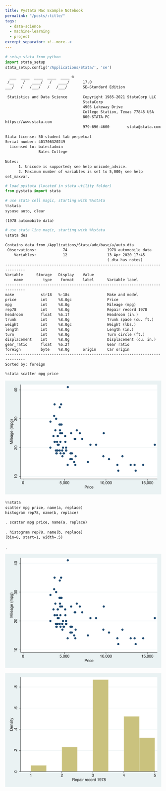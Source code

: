 ```yaml
---
title: Pystata Mac Example Notebook
permalink: "/posts/:title/"
tags:
  - data-science
  - machine-learning
  - project
excerpt_separator: <!--more-->
---
```


```python
# setup stata from python
import stata_setup
stata_setup.config('/Applications/Stata/', 'se')
```

    
      ___  ____  ____  ____  ____ ®
     /__    /   ____/   /   ____/      17.0
    ___/   /   /___/   /   /___/       SE—Standard Edition
    
     Statistics and Data Science       Copyright 1985-2021 StataCorp LLC
                                       StataCorp
                                       4905 Lakeway Drive
                                       College Station, Texas 77845 USA
                                       800-STATA-PC        https://www.stata.com
                                       979-696-4600        stata@stata.com
    
    Stata license: 50-student lab perpetual
    Serial number: 401706320249
      Licensed to: batesladmin
                   Bates College
    
    Notes:
          1. Unicode is supported; see help unicode_advice.
          2. Maximum number of variables is set to 5,000; see help set_maxvar.



```python
# load pystata (located in stata utility folder)
from pystata import stata
```


```python
# use stata cell magic, starting with %%stata
%%stata
sysuse auto, clear
```

    (1978 automobile data)



```python
# use stata line magic, starting with %%stata
%stata des
```

    
    Contains data from /Applications/Stata/ado/base/a/auto.dta
     Observations:            74                  1978 automobile data
        Variables:            12                  13 Apr 2020 17:45
                                                  (_dta has notes)
    -------------------------------------------------------------------------------
    Variable      Storage   Display    Value
        name         type    format    label      Variable label
    -------------------------------------------------------------------------------
    make            str18   %-18s                 Make and model
    price           int     %8.0gc                Price
    mpg             int     %8.0g                 Mileage (mpg)
    rep78           int     %8.0g                 Repair record 1978
    headroom        float   %6.1f                 Headroom (in.)
    trunk           int     %8.0g                 Trunk space (cu. ft.)
    weight          int     %8.0gc                Weight (lbs.)
    length          int     %8.0g                 Length (in.)
    turn            int     %8.0g                 Turn circle (ft.)
    displacement    int     %8.0g                 Displacement (cu. in.)
    gear_ratio      float   %6.2f                 Gear ratio
    foreign         byte    %8.0g      origin     Car origin
    -------------------------------------------------------------------------------
    Sorted by: foreign



```python
%stata scatter mpg price
```


![png](/assets/images/PyStata-mac-example-notebook_files/PyStata-mac-example-notebook_4_0.svg)



```python
%%stata
scatter mpg price, name(a, replace)
histogram rep78, name(b, replace)
```

    
    . scatter mpg price, name(a, replace)
    
    . histogram rep78, name(b, replace)
    (bin=8, start=1, width=.5)
    
    . 



![png](/assets/images/PyStata-mac-example-notebook_files/PyStata-mac-example-notebook_5_1.svg)



![png](/assets/images/PyStata-mac-example-notebook_files/PyStata-mac-example-notebook_5_2.svg)



```python

```
